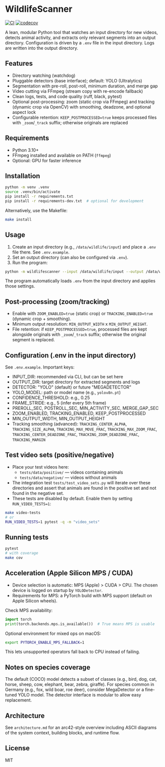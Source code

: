 # WildlifeScanner

[![CI](https://github.com/personalagile/wildlifescanner/actions/workflows/ci.yml/badge.svg)](https://github.com/personalagile/wildlifescanner/actions/workflows/ci.yml) [![codecov](https://codecov.io/gh/personalagile/wildlifescanner/branch/main/graph/badge.svg)](https://codecov.io/gh/personalagile/wildlifescanner)

A lean, modular Python tool that watches an input directory for new videos, detects animal activity, and extracts only relevant segments into an output directory. Configuration is driven by a `.env` file in the input directory. Logs are written into the output directory.

## Features
- Directory watching (watchdog)
- Pluggable detectors (base interface); default: YOLO (Ultralytics)
- Segmentation with pre-roll, post-roll, minimum duration, and merge gap
- Video cutting via FFmpeg (stream copy with re-encode fallback)
- Clean logs, tests, and code quality (ruff, black, pytest)
- Optional post-processing: zoom (static crop via FFmpeg) and tracking (dynamic crop via OpenCV) with smoothing, deadzone, and optional aspect lock
- Configurable retention: `KEEP_POSTPROCESSED=true` keeps processed files with `_zoom`/`_track` suffix; otherwise originals are replaced

## Requirements
- Python 3.10+
- FFmpeg installed and available on PATH (`ffmpeg`)
- Optional: GPU for faster inference

## Installation
```bash
python -m venv .venv
source .venv/bin/activate
pip install -r requirements.txt
pip install -r requirements-dev.txt  # optional for development
```

Alternatively, use the Makefile:
```bash
make install
```

## Usage
1. Create an input directory (e.g., `/data/wildlife/input`) and place a `.env` file there. See `.env.example`.
2. Set an output directory (can also be configured via `.env`).
3. Run the program:
```bash
python -m wildlifescanner --input /data/wildlife/input --output /data/wildlife/output
```

The program automatically loads `.env` from the input directory and applies those settings.

## Post-processing (zoom/tracking)
- Enable with `ZOOM_ENABLED=true` (static crop) or `TRACKING_ENABLED=true` (dynamic crop + smoothing).
- Minimum output resolution: `MIN_OUTPUT_WIDTH` x `MIN_OUTPUT_HEIGHT`.
- File retention: if `KEEP_POSTPROCESSED=true`, processed files are kept alongside originals with `_zoom`/`_track` suffix; otherwise the original segment is replaced.

## Configuration (.env in the input directory)
See `.env.example`. Important keys:
- INPUT_DIR: recommended via CLI, but can be set here
- OUTPUT_DIR: target directory for extracted segments and logs
- DETECTOR: "YOLO" (default) or future "MEGADETECTOR"
- YOLO_MODEL: path or model name (e.g., `yolov8n.pt`)
- CONFIDENCE_THRESHOLD: e.g., 0.25
- FRAME_STRIDE: e.g., 5 (infer every 5th frame)
- PREROLL_SEC, POSTROLL_SEC, MIN_ACTIVITY_SEC, MERGE_GAP_SEC
- ZOOM_ENABLED, TRACKING_ENABLED, KEEP_POSTPROCESSED
- MIN_OUTPUT_WIDTH, MIN_OUTPUT_HEIGHT
- Tracking smoothing (advanced): `TRACKING_CENTER_ALPHA`, `TRACKING_SIZE_ALPHA`,
  `TRACKING_MAX_MOVE_FRAC`, `TRACKING_MAX_ZOOM_FRAC`, `TRACKING_CENTER_DEADZONE_FRAC`,
  `TRACKING_ZOOM_DEADZONE_FRAC`, `TRACKING_MARGIN`

## Test video sets (positive/negative)
- Place your test videos here:
  - `tests/data/positive/` — videos containing animals
  - `tests/data/negative/` — videos without animals
- The integration test `tests/test_video_sets.py` will iterate over these directories and assert that animals are found in the positive set and not found in the negative set.
- These tests are disabled by default. Enable them by setting `RUN_VIDEO_TESTS=1`:
```bash
make video-tests
# or
RUN_VIDEO_TESTS=1 pytest -q -m "video_sets"
```

## Running tests
```bash
pytest
# with coverage
make cov
```

## Acceleration (Apple Silicon MPS / CUDA)
- Device selection is automatic: MPS (Apple) > CUDA > CPU. The chosen device is logged on startup by `YOLODetector`.
- Requirements for MPS: a PyTorch build with MPS support (default on Apple Silicon wheels).

Check MPS availability:
```python
import torch
print(torch.backends.mps.is_available())  # True means MPS is usable
```

Optional environment for mixed ops on macOS:
```bash
export PYTORCH_ENABLE_MPS_FALLBACK=1
```
This lets unsupported operators fall back to CPU instead of failing.

## Notes on species coverage
The default (COCO) model detects a subset of classes (e.g., bird, dog, cat, horse, sheep, cow, elephant, bear, zebra, giraffe). For species common in Germany (e.g., fox, wild boar, roe deer), consider MegaDetector or a fine-tuned YOLO model. The detector interface is modular to allow easy replacement.

## Architecture
See `architecture.md` for an arc42-style overview including ASCII diagrams of the system context, building blocks, and runtime flow.

## License
MIT
